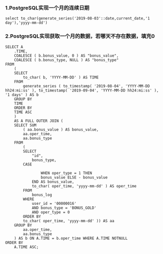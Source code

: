 ### 1.PostgreSQL实现一个月的连续日期 ###
    select to_char(generate_series('2019-08-03'::date,current_date,'1 day'),'yyyy-mm-dd')

### 2.PostgreSQL实现获取一个月的数据，若哪天不存在数据，填充0 ###
    SELECT A
    	.TIME,
    	COALESCE ( b.bonus_value, 0 ) AS "bonus_value",
    	COALESCE ( b.bonus_type, NULL ) AS "bonus_type" 
    FROM
    	(
    	SELECT
    		to_char( b, 'YYYY-MM-DD' ) AS TIME 
    	FROM
    		generate_series ( to_timestamp( '2019-08-04', 'YYYY-MM-DD hh24:mi:ss' ), to_timestamp( '2019-09-04', 'YYYY-MM-DD hh24:mi:ss' ), '1 days' ) AS b 
    	GROUP BY
    	TIME 
    	ORDER BY
    	TIME ASC 
    	)
    	AS A FULL OUTER JOIN (
    	SELECT SUM
    		( aa.bonus_value ) AS bonus_value,
    		aa.oper_time,
    		aa.bonus_type 
    	FROM
    		(
    		SELECT
    			"id",
    			bonus_type,
    		CASE
    				
    				WHEN oper_type = 1 THEN
    				bonus_value ELSE - bonus_value 
    			END AS bonus_value,
    			to_char( oper_time, 'yyyy-mm-dd' ) AS oper_time 
    		FROM
    			bonus_log 
    		WHERE
    			user_id = '00000016' 
    			AND bonus_type = 'BONUS_GOLD' 
    			AND oper_type = 0 
    		ORDER BY
    		to_char( oper_time, 'yyyy-mm-dd' )) AS aa 
    	GROUP BY
    		aa.oper_time,
    		aa.bonus_type 
    	) AS b ON A.TIME = b.oper_time WHERE A.TIME NOTNULL
    ORDER BY
    	A.TIME ASC;